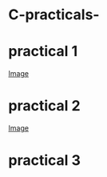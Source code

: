 # C-practicals-
# practical 1

[Image](https://github.com/user-attachments/assets/7f740462-eebb-4dc4-a8ac-f047eda0ac65)

# practical 2
[Image](https://github.com/user-attachments/assets/42daf852-7154-4aeb-9a14-4b341e811a59)

# practical 3
